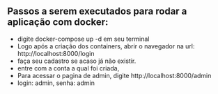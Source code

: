 ## Passos a serem executados para rodar a aplicação com docker:
- digite docker-compose up -d em seu terminal
- Logo após a criação dos containers, abrir o navegador na url: http://localhost:8000/login
- faça seu cadastro se acaso já não existir.
- entre com a conta a qual foi criada,
- Para acessar o pagina de admin, digite http://localhost:8000/admin
- login: admin, senha: admin





